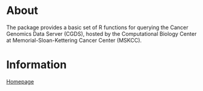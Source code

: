 # About 

The package provides a basic set of R functions for querying the Cancer Genomics Data Server (CGDS), hosted by the Computational Biology Center at Memorial-Sloan-Kettering Cancer Center (MSKCC).

# Information 
[Homepage](http://cran.r-project.org/web/packages/cgdsr/index.html)
